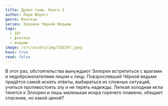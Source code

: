 ```yaml
---
title: Древо тьмы. Книга 3
author: Лори Форест
genre: Фэнтези
series: Хроники Чёрной Ведьмы
tags:
  - 18+
  - фэнтези
  - ведьмы
image: /src/assets/img/316197.jpeg
have: true
read: false
---
```

В этот раз, обстоятельства вынуждают Эллорен встретиться с врагами и недоброжелателями лицом к лицу. Повзрослевшей Чёрной ведьме придётся самой искать ответы, выбираться из сложных ситуаций, учиться противостоять злу и не терять надежды. Липкая холодная мгла тянется к Эллорен и лишь маленькая искра горячего пламени, обещает спасение, но какой ценой?
